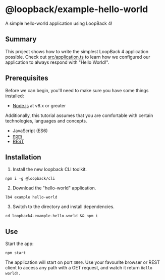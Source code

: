 # @loopback/example-hello-world

A simple hello-world application using LoopBack 4!

## Summary

This project shows how to write the simplest LoopBack 4 application possible.
Check out [src/application.ts](src/application.ts) to learn how we configured
our application to always respond with "Hello World!".

## Prerequisites

Before we can begin, you'll need to make sure you have some things installed:
- [Node.js](https://nodejs.org/en/) at v8.x or greater

Additionally, this tutorial assumes that you are comfortable with
certain technologies, languages and concepts.
- JavaScript (ES6)
- [npm](https://www.npmjs.com/)
- [REST](https://en.wikipedia.org/wiki/Representational_state_transfer)

## Installation

1. Install the new loopback CLI toolkit.
```
npm i -g @loopback/cli
```

2. Download the "hello-world" application.
```
lb4 example hello-world
```

3. Switch to the directory and install dependencies.
```
cd loopback4-example-hello-world && npm i
```

## Use

Start the app:

```
npm start
```

The application will start on port `3000`. Use your favourite browser or REST
client to access any path with a GET request, and watch it return `Hello world!`.

